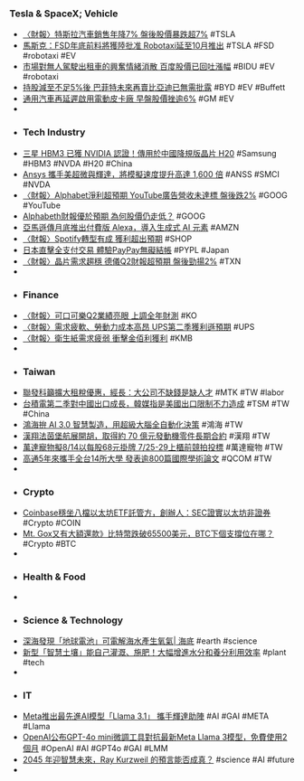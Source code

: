 ### Tesla & SpaceX; Vehicle
- [〈財報〉特斯拉汽車銷售年降7% 盤後股價暴跌超7%](https://news.cnyes.com/news/id/5648636) #TSLA
- [馬斯克：FSD年底前料將獲陸批准 Robotaxi延至10月推出](https://news.cnyes.com/news/id/5649146) #TSLA #FSD #robotaxi #EV
- [市場對無人駕駛出租車的興奮情緒消散 百度股價已回吐漲幅](https://www.msn.com/zh-tw/money/topstories/市場對無人駕駛出租車的興奮情緒消散-百度股價已回吐漲幅/ar-BB1qvOtR?ocid=00000000) #BIDU #EV #robotaxi
- [持股減至不足5%後 巴菲特未來再賣比亞迪已無需批露](https://news.cnyes.com/news/id/5648369) #BYD #EV #Buffett
- [通用汽車再延遲啟用電動皮卡廠 早盤股價挫逾6%](https://news.cnyes.com/news/id/5648461) #GM #EV
-
- ### Tech Industry
- [三星 HBM3 已獲 NVIDIA 認證！傳用於中國降規版晶片 H20](https://technews.tw/2024/07/24/nvidia-clears-samsung-hbm3-for-china-h20/) #Samsung #HBM3 #NVDA #H20 #China
- [Ansys 攜手美超微與輝達，將模擬速度提升高達 1,600 倍](https://finance.technews.tw/2024/07/23/ansys-joins-forces-with-supermicro-and-nvidia/) #ANSS #SMCI #NVDA
- [〈財報〉Alphabet淨利超預期 YouTube廣告營收未達標 盤後跌2%](https://news.cnyes.com/news/id/5648645) #GOOG #YouTube
- [Alphabeth財報優於預期 為何股價仍走低？](https://news.cnyes.com/news/id/5648822) #GOOG
- [亞馬遜傳月底推出付費版 Alexa，導入生成式 AI 元素](https://technews.tw/2024/07/23/alexa-is-in-millions-of-households/) #AMZN
- [〈財報〉Spotify轉型有成 獲利超出預期](https://news.cnyes.com/news/id/5648305) #SHOP
- [日本直擊全支付交易 體驗PayPay無礙結帳](https://www.cardu.com.tw/news/detail.php?52841) #PYPL #Japan
- [〈財報〉晶片需求趨穩 德儀Q2財報超預期 盤後勁揚2%](https://news.cnyes.com/news/id/5648646) #TXN
-
- ### Finance
- [〈財報〉可口可樂Q2業績亮眼 上調全年財測](https://news.cnyes.com/news/id/5648375) #KO
- [〈財報〉需求疲軟、勞動力成本高昂 UPS第二季獲利遜預期](https://news.cnyes.com/news/id/5648371) #UPS
- [〈財報〉衛生紙需求疲弱 衝擊金佰利獲利](https://news.cnyes.com/news/id/5648383) #KMB
-
- ### Taiwan
- [聯發科籲擴大租稅優惠，經長：大公司不缺錢是缺人才](https://finance.technews.tw/2024/07/24/big-companies-dont-lack-money-but-they-lack-talent/) #MTK #TW #labor
- [台積電第二季對中國出口成長，韓媒指是美國出口限制不力造成](https://technews.tw/2024/07/23/tsmcs-exports-to-china-grow-in-second-quarter/) #TSM #TW #China
- [鴻海拚 AI 3.0 智慧製造，用超級大腦全自動化決策](https://finance.technews.tw/2024/07/23/honhai-ai-next-forum/) #鴻海 #TW
- [漢翔法茵堡航展開胡，取得約 70 億元發動機零件長期合約](https://finance.technews.tw/2024/07/23/aidc-airshow-obtained-orders/) #漢翔 #TW
- [萬達寵物擬8/14以每股68元掛牌 7/25-29上櫃前競拍投標](https://news.cnyes.com/news/id/5647985) #萬達寵物 #TW
- [高通5年來攜手全台14所大學 發表逾800篇國際學術論文](https://news.cnyes.com/news/id/5648165) #QCOM #TW
-
- ### Crypto
- [Coinbase穩坐八檔以太坊ETF託管方，創辦人：SEC證實以太坊非證券](https://abmedia.io/coinbase-custody-to-support-8-eth-etf) #Crypto #COIN
- [Mt. Gox又有大額還款》比特幣跌破65500美元，BTC下個支撐位在哪？](https://www.blocktempo.com/btc-falls-below-65500/) #Crypto #BTC
-
- ### Health & Food
-
- ### Science & Technology
- [深海發現「地球電池」可電解海水產生氧氣| 海底](https://www.epochtimes.com/b5/24/7/23/n14297072.htm) #earth #science
- [新型「智慧土壤」能自己灌溉、施肥！大幅增進水分和養分利用效率](https://www.inside.com.tw/article/35683-new-smart-soil) #plant #tech
-
- ### IT
- [Meta推出最先進AI模型「Llama 3.1」 攜手輝達助陣](https://news.cnyes.com/news/id/5648584) #AI #GAI #META #Llama
- [OpenAI公布GPT-4o mini微調工具對抗最新Meta Llama 3模型，免費使用2個月](https://www.ithome.com.tw/news/164091) #OpenAI #AI #GPT4o #GAI #LMM
- [2045 年迎智慧未來，Ray Kurzweil 的預言能否成真？](https://technews.tw/2024/07/24/ray-kurzweil/) #science #AI #future
-